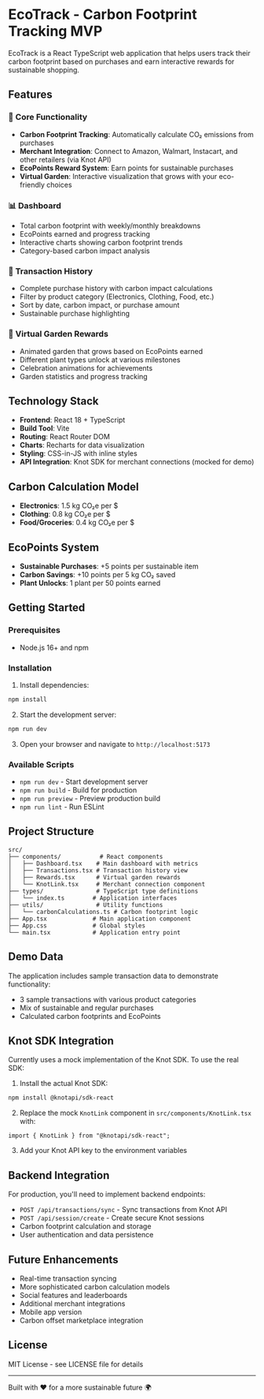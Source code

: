 # EcoTrack - Carbon Footprint Tracking MVP

EcoTrack is a React TypeScript web application that helps users track their carbon footprint based on purchases and earn interactive rewards for sustainable shopping.

## Features

### 🌱 Core Functionality
- **Carbon Footprint Tracking**: Automatically calculate CO₂ emissions from purchases
- **Merchant Integration**: Connect to Amazon, Walmart, Instacart, and other retailers (via Knot API)
- **EcoPoints Reward System**: Earn points for sustainable purchases
- **Virtual Garden**: Interactive visualization that grows with your eco-friendly choices

### 📊 Dashboard
- Total carbon footprint with weekly/monthly breakdowns
- EcoPoints earned and progress tracking
- Interactive charts showing carbon footprint trends
- Category-based carbon impact analysis

### 🛒 Transaction History
- Complete purchase history with carbon impact calculations
- Filter by product category (Electronics, Clothing, Food, etc.)
- Sort by date, carbon impact, or purchase amount
- Sustainable purchase highlighting

### 🌳 Virtual Garden Rewards
- Animated garden that grows based on EcoPoints earned
- Different plant types unlock at various milestones
- Celebration animations for achievements
- Garden statistics and progress tracking

## Technology Stack

- **Frontend**: React 18 + TypeScript
- **Build Tool**: Vite
- **Routing**: React Router DOM
- **Charts**: Recharts for data visualization
- **Styling**: CSS-in-JS with inline styles
- **API Integration**: Knot SDK for merchant connections (mocked for demo)

## Carbon Calculation Model

- **Electronics**: 1.5 kg CO₂e per $
- **Clothing**: 0.8 kg CO₂e per $
- **Food/Groceries**: 0.4 kg CO₂e per $

## EcoPoints System

- **Sustainable Purchases**: +5 points per sustainable item
- **Carbon Savings**: +10 points per 5 kg CO₂ saved
- **Plant Unlocks**: 1 plant per 50 points earned

## Getting Started

### Prerequisites
- Node.js 16+ and npm

### Installation

1. Install dependencies:
```bash
npm install
```

2. Start the development server:
```bash
npm run dev
```

3. Open your browser and navigate to `http://localhost:5173`

### Available Scripts

- `npm run dev` - Start development server
- `npm run build` - Build for production
- `npm run preview` - Preview production build
- `npm run lint` - Run ESLint

## Project Structure

```
src/
├── components/           # React components
│   ├── Dashboard.tsx    # Main dashboard with metrics
│   ├── Transactions.tsx # Transaction history view
│   ├── Rewards.tsx      # Virtual garden rewards
│   └── KnotLink.tsx     # Merchant connection component
├── types/               # TypeScript type definitions
│   └── index.ts        # Application interfaces
├── utils/               # Utility functions
│   └── carbonCalculations.ts # Carbon footprint logic
├── App.tsx             # Main application component
├── App.css             # Global styles
└── main.tsx            # Application entry point
```

## Demo Data

The application includes sample transaction data to demonstrate functionality:
- 3 sample transactions with various product categories
- Mix of sustainable and regular purchases
- Calculated carbon footprints and EcoPoints

## Knot SDK Integration

Currently uses a mock implementation of the Knot SDK. To use the real SDK:

1. Install the actual Knot SDK:
```bash
npm install @knotapi/sdk-react
```

2. Replace the mock `KnotLink` component in `src/components/KnotLink.tsx` with:
```tsx
import { KnotLink } from "@knotapi/sdk-react";
```

3. Add your Knot API key to the environment variables

## Backend Integration

For production, you'll need to implement backend endpoints:

- `POST /api/transactions/sync` - Sync transactions from Knot API
- `POST /api/session/create` - Create secure Knot sessions
- Carbon footprint calculation and storage
- User authentication and data persistence

## Future Enhancements

- Real-time transaction syncing
- More sophisticated carbon calculation models
- Social features and leaderboards
- Additional merchant integrations
- Mobile app version
- Carbon offset marketplace integration

## License

MIT License - see LICENSE file for details

---

Built with ❤️ for a more sustainable future 🌍
